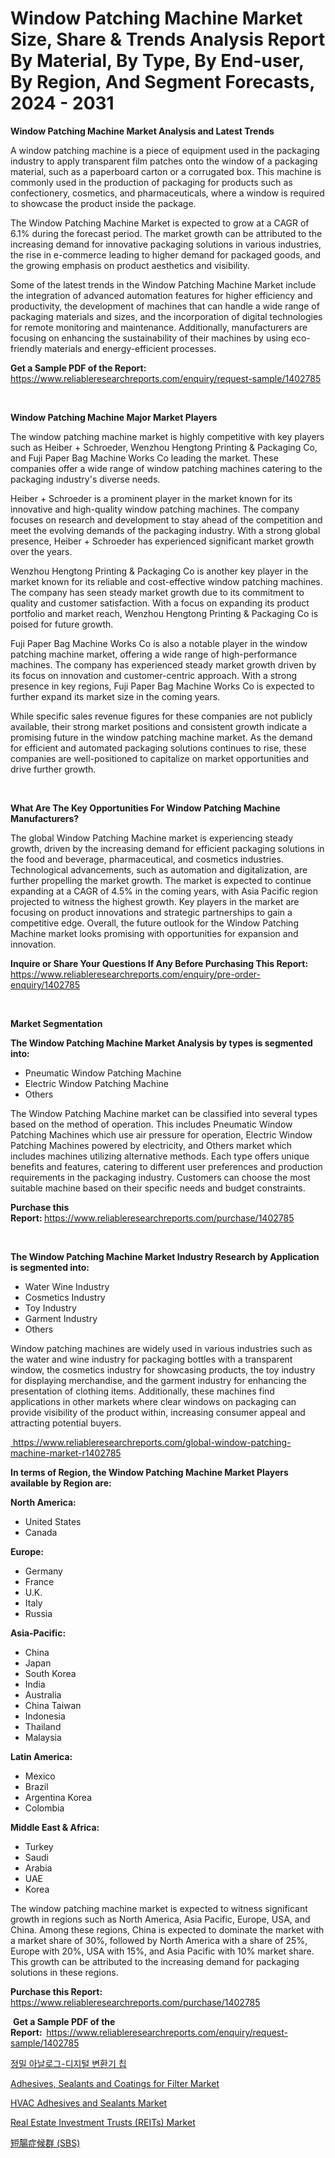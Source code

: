 <p><h1>Window Patching Machine Market Size, Share & Trends Analysis Report By Material, By Type, By End-user, By Region, And Segment Forecasts, 2024 - 2031</h1></p><p><strong>Window Patching Machine Market Analysis and Latest Trends</strong></p>
<p><p>A window patching machine is a piece of equipment used in the packaging industry to apply transparent film patches onto the window of a packaging material, such as a paperboard carton or a corrugated box. This machine is commonly used in the production of packaging for products such as confectionery, cosmetics, and pharmaceuticals, where a window is required to showcase the product inside the package.</p><p>The Window Patching Machine Market is expected to grow at a CAGR of 6.1% during the forecast period. The market growth can be attributed to the increasing demand for innovative packaging solutions in various industries, the rise in e-commerce leading to higher demand for packaged goods, and the growing emphasis on product aesthetics and visibility.</p><p>Some of the latest trends in the Window Patching Machine Market include the integration of advanced automation features for higher efficiency and productivity, the development of machines that can handle a wide range of packaging materials and sizes, and the incorporation of digital technologies for remote monitoring and maintenance. Additionally, manufacturers are focusing on enhancing the sustainability of their machines by using eco-friendly materials and energy-efficient processes.</p></p>
<p><strong>Get a Sample PDF of the Report:&nbsp;</strong> <a href="https://www.reliableresearchreports.com/enquiry/request-sample/1402785">https://www.reliableresearchreports.com/enquiry/request-sample/1402785</a></p>
<p>&nbsp;</p>
<p><strong>Window Patching Machine Major Market Players</strong></p>
<p><p>The window patching machine market is highly competitive with key players such as Heiber + Schroeder, Wenzhou Hengtong Printing & Packaging Co, and Fuji Paper Bag Machine Works Co leading the market. These companies offer a wide range of window patching machines catering to the packaging industry's diverse needs.</p><p>Heiber + Schroeder is a prominent player in the market known for its innovative and high-quality window patching machines. The company focuses on research and development to stay ahead of the competition and meet the evolving demands of the packaging industry. With a strong global presence, Heiber + Schroeder has experienced significant market growth over the years.</p><p>Wenzhou Hengtong Printing & Packaging Co is another key player in the market known for its reliable and cost-effective window patching machines. The company has seen steady market growth due to its commitment to quality and customer satisfaction. With a focus on expanding its product portfolio and market reach, Wenzhou Hengtong Printing & Packaging Co is poised for future growth.</p><p>Fuji Paper Bag Machine Works Co is also a notable player in the window patching machine market, offering a wide range of high-performance machines. The company has experienced steady market growth driven by its focus on innovation and customer-centric approach. With a strong presence in key regions, Fuji Paper Bag Machine Works Co is expected to further expand its market size in the coming years.</p><p>While specific sales revenue figures for these companies are not publicly available, their strong market positions and consistent growth indicate a promising future in the window patching machine market. As the demand for efficient and automated packaging solutions continues to rise, these companies are well-positioned to capitalize on market opportunities and drive further growth.</p></p>
<p>&nbsp;</p>
<p><strong>What Are The Key Opportunities For Window Patching Machine Manufacturers?</strong></p>
<p><p>The global Window Patching Machine market is experiencing steady growth, driven by the increasing demand for efficient packaging solutions in the food and beverage, pharmaceutical, and cosmetics industries. Technological advancements, such as automation and digitalization, are further propelling the market growth. The market is expected to continue expanding at a CAGR of 4.5% in the coming years, with Asia Pacific region projected to witness the highest growth. Key players in the market are focusing on product innovations and strategic partnerships to gain a competitive edge. Overall, the future outlook for the Window Patching Machine market looks promising with opportunities for expansion and innovation.</p></p>
<p><strong>Inquire or Share Your Questions If Any Before Purchasing This Report:</strong> <a href="https://www.reliableresearchreports.com/enquiry/pre-order-enquiry/1402785">https://www.reliableresearchreports.com/enquiry/pre-order-enquiry/1402785</a></p>
<p>&nbsp;</p>
<p><strong>Market Segmentation</strong></p>
<p><strong>The Window Patching Machine Market Analysis by types is segmented into:</strong></p>
<p><ul><li>Pneumatic Window Patching Machine</li><li>Electric Window Patching Machine</li><li>Others</li></ul></p>
<p><p>The Window Patching Machine market can be classified into several types based on the method of operation. This includes Pneumatic Window Patching Machines which use air pressure for operation, Electric Window Patching Machines powered by electricity, and Others market which includes machines utilizing alternative methods. Each type offers unique benefits and features, catering to different user preferences and production requirements in the packaging industry. Customers can choose the most suitable machine based on their specific needs and budget constraints.</p></p>
<p><strong>Purchase this Report:&nbsp;</strong><a href="https://www.reliableresearchreports.com/purchase/1402785">https://www.reliableresearchreports.com/purchase/1402785</a></p>
<p>&nbsp;</p>
<p><strong>The Window Patching Machine Market Industry Research by Application is segmented into:</strong></p>
<p><ul><li>Water Wine Industry</li><li>Cosmetics Industry</li><li>Toy Industry</li><li>Garment Industry</li><li>Others</li></ul></p>
<p><p>Window patching machines are widely used in various industries such as the water and wine industry for packaging bottles with a transparent window, the cosmetics industry for showcasing products, the toy industry for displaying merchandise, and the garment industry for enhancing the presentation of clothing items. Additionally, these machines find applications in other markets where clear windows on packaging can provide visibility of the product within, increasing consumer appeal and attracting potential buyers.</p></p>
<p><a href="https://www.reliableresearchreports.com/global-window-patching-machine-market-r1402785">&nbsp;https://www.reliableresearchreports.com/global-window-patching-machine-market-r1402785</a></p>
<p><strong>In terms of Region, the Window Patching Machine Market Players available by Region are:</strong></p>
<p>
    <p> <strong> North America: </strong>
        <ul>
            <li>United States</li>
            <li>Canada</li>
        </ul>
        </p> 
    <p> <strong> Europe: </strong>
        <ul>
            <li>Germany</li>
            <li>France</li>
            <li>U.K.</li>
            <li>Italy</li>
            <li>Russia</li>
        </ul>
        </p> 
    <p> <strong> Asia-Pacific: </strong>
        <ul>
            <li>China</li>
            <li>Japan</li>
            <li>South Korea</li>
            <li>India</li>
            <li>Australia</li>
            <li>China Taiwan</li>
            <li>Indonesia</li>
            <li>Thailand</li>
            <li>Malaysia</li>
        </ul>
        </p> 
    <p> <strong> Latin America: </strong>
        <ul>
            <li>Mexico</li>
            <li>Brazil</li>
            <li>Argentina Korea</li>
            <li>Colombia</li>
        </ul>
        </p> 
    <p> <strong> Middle East & Africa: </strong>
        <ul>
            <li>Turkey</li>
            <li>Saudi</li>
            <li>Arabia</li>
            <li>UAE</li>
            <li>Korea</li>
        </ul>
    </p>
    </p>
<p><p>The window patching machine market is expected to witness significant growth in regions such as North America, Asia Pacific, Europe, USA, and China. Among these regions, China is expected to dominate the market with a market share of 30%, followed by North America with a share of 25%, Europe with 20%, USA with 15%, and Asia Pacific with 10% market share. This growth can be attributed to the increasing demand for packaging solutions in these regions.</p></p>
<p><strong>Purchase this Report: </strong><a href="https://www.reliableresearchreports.com/purchase/1402785">https://www.reliableresearchreports.com/purchase/1402785</a></p>
<p>&nbsp;<strong>Get a Sample PDF of the Report:&nbsp;&nbsp;</strong><a href="https://www.reliableresearchreports.com/enquiry/request-sample/1402785">https://www.reliableresearchreports.com/enquiry/request-sample/1402785</a></p>
<p><strong></strong></p>
<p><p><a href="https://github.com/jntpkh496620/Market-Research-Report-List-2/blob/main/7337519111029.md">정밀 아날로그-디지털 변환기 칩</a></p><p><a href="https://github.com/provorikovar/Market-Research-Report-List-4/blob/main/adhesives-sealants-and-coatings-for-filter-market.md">Adhesives, Sealants and Coatings for Filter Market</a></p><p><a href="https://github.com/angelajermaine/Market-Research-Report-List-3/blob/main/hvac-adhesives-and-sealants-market.md">HVAC Adhesives and Sealants Market</a></p><p><a href="https://www.linkedin.com/pulse/real-estate-investment-trusts-reits-market-comprehensive-assessment-jvgde">Real Estate Investment Trusts (REITs) Market</a></p><p><a href="https://github.com/AaronVargas43/Market-Research-Report-List-2/blob/main/2192550114121.md">短腸症候群 (SBS)</a></p></p>